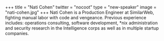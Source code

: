 +++
title = "Nati Cohen"
twitter = "nocoot"
type = "new-speaker"
image = "nati-cohen.jpg"
+++
Nati Cohen is a Production Engineer at SimilarWeb, fighting manual labor with code and vengeance. Previous experience includes: operations consulting, software development, *nix administration and security research in the Intelligence corps as well as in multiple startup companies.